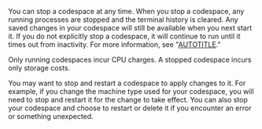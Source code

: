 You can stop a codespace at any time. When you stop a codespace, any running processes are stopped and the terminal history is cleared. Any saved changes in your codespace will still be available when you next start it. If you do not explicitly stop a codespace, it will continue to run until it times out from inactivity. For more information, see "[AUTOTITLE](/codespaces/getting-started/the-codespace-lifecycle#timeouts-for-github-codespaces)."

Only running codespaces incur CPU charges. A stopped codespace incurs only storage costs.

You may want to stop and restart a codespace to apply changes to it. For example, if you change the machine type used for your codespace, you will need to stop and restart it for the change to take effect. You can also stop your codespace and choose to restart or delete it if you encounter an error or something unexpected.
